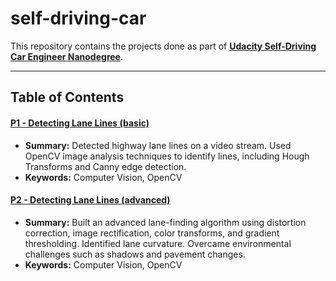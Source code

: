 # self-driving-car

This repository contains the projects done as part of **[Udacity Self-Driving Car Engineer Nanodegree](https://www.udacity.com/course/self-driving-car-engineer-nanodegree--nd013)**.

---
## Table of Contents

#### [P1 - Detecting Lane Lines (basic)](p1-basic-lane-detection)
 - **Summary:** Detected highway lane lines on a video stream. Used OpenCV image analysis techniques to identify lines, including Hough Transforms and Canny edge detection.
 - **Keywords:** Computer Vision, OpenCV

#### [P2 - Detecting Lane Lines (advanced)](p2-advanced-lane-detection)
 - **Summary:** Built an advanced lane-finding algorithm using distortion correction, image rectification, color transforms, and gradient thresholding. Identified lane curvature. Overcame environmental challenges such as shadows and pavement changes.
 - **Keywords:** Computer Vision, OpenCV
